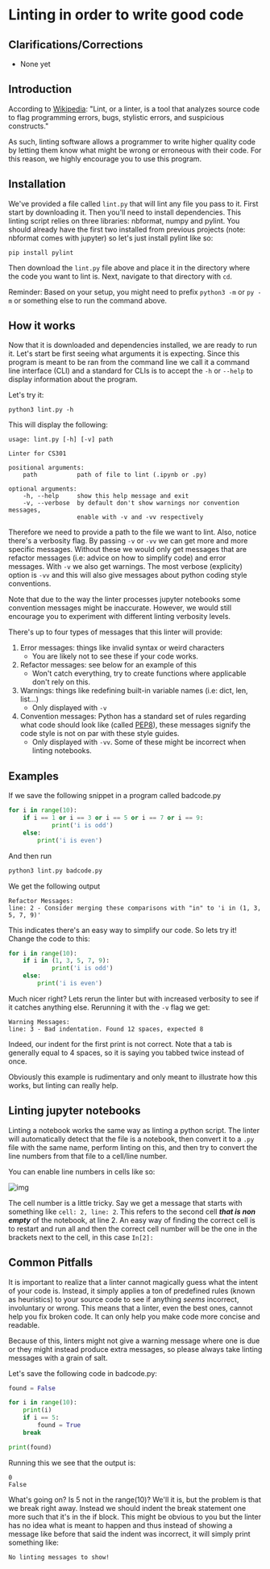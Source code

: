 # Linting in order to write good code

## Clarifications/Corrections

* None yet

## Introduction

According to [Wikipedia](https://en.wikipedia.org/wiki/Lint_(software)):
"Lint, or a linter, is a tool that analyzes source code to flag programming errors, bugs, stylistic errors, and suspicious constructs."

As such, linting software allows a programmer to write higher quality code by letting them know what might be wrong or erroneous with their code. 
For this reason, we highly encourage you to use this program.

## Installation

We've provided a file called `lint.py` that will lint any file you pass to it. First start by downloading it.
Then you'll need to install dependencies. This linting script relies on three libraries: nbformat, numpy and pylint. 
You should already have the first two installed from previous projects (note: nbformat comes with jupyter) 
so let's just install pylint like so:  
```
pip install pylint
```

Then download the `lint.py` file above and place it in the directory where the code you want to lint is. 
Next, navigate to that directory with `cd`.

Reminder: Based on your setup, you might need to prefix `python3 -m` or `py -m` or something else to run the command above.  

## How it works

Now that it is downloaded and dependencies installed, we are ready to run it.
Let's start be first seeing what arguments it is expecting. Since this program is 
meant to be ran from the command line we call it a command line interface (CLI) and 
a standard for CLIs is to accept the `-h` or `--help` to display information about the program.

Let's try it:

```
python3 lint.py -h
```

This will display the following:

```
usage: lint.py [-h] [-v] path

Linter for CS301

positional arguments:
    path           path of file to lint (.ipynb or .py)

optional arguments:
    -h, --help     show this help message and exit
    -v, --verbose  by default don't show warnings nor convention messages,
                   enable with -v and -vv respectively
```

Therefore we need to provide a path to the file we want to lint. Also, notice there's a 
verbosity flag. By passing `-v` or `-vv` we can get more and more specific messages. 
Without these we would only get messages that are refactor messages (i.e: advice on how to simplify code) 
and error messages. With `-v` we also get warnings. The most verbose (explicity) option is `-vv` 
and this will also give messages about python coding style conventions. 

Note that due to the way the linter processes jupyter notebooks some convention messages might be inaccurate. 
However, we would still encourage you to experiment with different linting verbosity levels.

There's up to four types of messages that this linter will provide:
1. Error messages: things like invalid syntax or weird characters
    * You are likely not to see these if your code works. 
2. Refactor messages: see below for an example of this
    * Won't catch everything, try to create functions where applicable don't rely on this.
3. Warnings: things like redefining built-in variable names (i.e: dict, len, list...) 
    * Only displayed with `-v`
4. Convention messages: Python has a standard set of rules regarding what code should look 
like (called [PEP8](https://www.python.org/dev/peps/pep-0008/)), these messages signify the 
code style is not on par with these style guides.
    * Only displayed with `-vv`. Some of these might be incorrect when linting notebooks.

## Examples

If we save the following snippet in a program called badcode.py

```python
for i in range(10):
    if i == 1 or i == 3 or i == 5 or i == 7 or i == 9:
            print('i is odd')
    else:
        print('i is even')
```

And then run 

```python
python3 lint.py badcode.py
```

We get the following output 

```
Refactor Messages:                                                                                                      
line: 2 - Consider merging these comparisons with "in" to 'i in (1, 3, 5, 7, 9)' 
```

This indicates there's an easy way to simplify our code. So lets try it! Change the code to this:

```python
for i in range(10):
    if i in (1, 3, 5, 7, 9):
            print('i is odd')
    else:
        print('i is even')
```

Much nicer right? Lets rerun the linter but with increased verbosity to see if it catches anything else. 
Rerunning it with the `-v` flag we get: 

```
Warning Messages:                                                                                                       
line: 3 - Bad indentation. Found 12 spaces, expected 8  
```

Indeed, our indent for the first print is not correct. Note that a tab is generally equal to 4 spaces, so 
it is saying you tabbed twice instead of once.

Obviously this example is rudimentary and only meant to illustrate how this works, but linting can really help.

## Linting jupyter notebooks 

Linting a notebook works the same way as linting a python script. The linter
will automatically detect that the file is a notebook, then convert it to a 
`.py` file with the same name, perform linting on this, and then try to convert the
line numbers from that file to a cell/line number.

You can enable line numbers in cells like so:

![img](https://i.stack.imgur.com/4VWQf.png)

The cell number is a little tricky. Say we get a message that starts with something 
like `cell: 2, line: 2`. This refers to the second cell _**that is non empty**_ 
of the notebook, at line 2. An easy way of finding the correct cell is to restart 
and run all and then the correct cell number will be the one in the brackets next 
to the cell, in this case `In[2]:`


## Common Pitfalls

It is important to realize that a linter cannot magically guess what the intent of your code is. Instead, 
it simply applies a ton of predefined rules (known as heuristics) to your source code to see if anything *seems* 
incorrect, involuntary or wrong. This means that a linter, even the best ones, cannot help you fix broken code. 
It can only help you make code more concise and readable. 

Because of this, linters might not give a warning message where one is due or they might instead produce extra 
messages, so please always take linting messages with a grain of salt.

Let's save the following code in badcode.py:

```python
found = False

for i in range(10):
    print(i)
    if i == 5:
        found = True
    break

print(found)
```

Running this we see that the output is:

```
0
False
```

What's going on? Is 5 not in the range(10)? We'll it is, but the problem is that we break right away.
Instead we should indent the break statement one more such that it's in the if block. This might 
be obvious to you but the linter has no idea what is meant to happen and thus instead of showing a 
message like before that said the indent was incorrect, it will simply print something like:

```
No linting messages to show!
```


